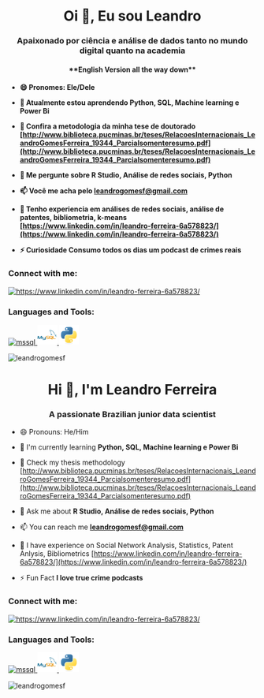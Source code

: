 <h1 align="center">Oi 👋, Eu sou Leandro</h1>
<h3 align="center">Apaixonado por ciência e análise de dados tanto no mundo digital quanto na academia</h3>
<h4 align="center">**English Version all the way down**<h4>
 
- 😄 Pronomes: **Ele/Dele**

- 🌱 Atualmente estou aprendendo **Python, SQL, Machine learning e Power Bi**

- 📝 Confira a metodologia da minha tese de doutorado [http://www.biblioteca.pucminas.br/teses/RelacoesInternacionais_LeandroGomesFerreira_19344_Parcialsomenteresumo.pdf](http://www.biblioteca.pucminas.br/teses/RelacoesInternacionais_LeandroGomesFerreira_19344_Parcialsomenteresumo.pdf)

- 💬 Me pergunte sobre **R Studio, Análise de redes sociais, Python**

- 📫 Você me acha pelo **leandrogomesf@gmail.com**

- 📄 Tenho experiencia em análises de redes sociais, análise de patentes, bibliometria, k-means [https://www.linkedin.com/in/leandro-ferreira-6a578823/](https://www.linkedin.com/in/leandro-ferreira-6a578823/)

- ⚡ Curiosidade **Consumo todos os dias um podcast de crimes reais**

<h3 align="left">Connect with me:</h3>
<p align="left">
<a href="https://linkedin.com/in/https://www.linkedin.com/in/leandro-ferreira-6a578823/" target="blank"><img align="center" src="https://raw.githubusercontent.com/rahuldkjain/github-profile-readme-generator/master/src/images/icons/Social/linked-in-alt.svg" alt="https://www.linkedin.com/in/leandro-ferreira-6a578823/" height="30" width="40" /></a>
</p>

<h3 align="left">Languages and Tools:</h3>
<p align="left"> <a href="https://www.microsoft.com/en-us/sql-server" target="_blank" rel="noreferrer"> <img src="https://www.svgrepo.com/show/303229/microsoft-sql-server-logo.svg" alt="mssql" width="40" height="40"/> </a> <a href="https://www.mysql.com/" target="_blank" rel="noreferrer"> <img src="https://raw.githubusercontent.com/devicons/devicon/master/icons/mysql/mysql-original-wordmark.svg" alt="mysql" width="40" height="40"/> </a> <a href="https://www.python.org" target="_blank" rel="noreferrer"> <img src="https://raw.githubusercontent.com/devicons/devicon/master/icons/python/python-original.svg" alt="python" width="40" height="40"/> </a> </p>

<p><img align="center" src="https://github-readme-stats.vercel.app/api/top-langs?username=leandrogomesf&show_icons=true&locale=en&layout=compact" alt="leandrogomesf" /></p>

 
<h1 align="center">Hi 👋, I'm Leandro Ferreira</h1>
<h3 align="center">A passionate Brazilian junior data scientist</h3>
  
- 😄 Pronouns: He/Him

- 🌱 I'm currently learning **Python, SQL, Machine learning e Power Bi**

- 📝 Check my thesis methodology [http://www.biblioteca.pucminas.br/teses/RelacoesInternacionais_LeandroGomesFerreira_19344_Parcialsomenteresumo.pdf](http://www.biblioteca.pucminas.br/teses/RelacoesInternacionais_LeandroGomesFerreira_19344_Parcialsomenteresumo.pdf)

- 💬 Ask me about **R Studio, Análise de redes sociais, Python**

- 📫 You can reach me **leandrogomesf@gmail.com**

- 📄 I have experience on Social Network Analysis, Statistics, Patent Anlysis, Bibliometrics [https://www.linkedin.com/in/leandro-ferreira-6a578823/](https://www.linkedin.com/in/leandro-ferreira-6a578823/)

- ⚡ Fun Fact **I love true crime podcasts**

<h3 align="left">Connect with me:</h3>
<p align="left">
<a href="https://linkedin.com/in/https://www.linkedin.com/in/leandro-ferreira-6a578823/" target="blank"><img align="center" src="https://raw.githubusercontent.com/rahuldkjain/github-profile-readme-generator/master/src/images/icons/Social/linked-in-alt.svg" alt="https://www.linkedin.com/in/leandro-ferreira-6a578823/" height="30" width="40" /></a>
</p>

<h3 align="left">Languages and Tools:</h3>
<p align="left"> <a href="https://www.microsoft.com/en-us/sql-server" target="_blank" rel="noreferrer"> <img src="https://www.svgrepo.com/show/303229/microsoft-sql-server-logo.svg" alt="mssql" width="40" height="40"/> </a> <a href="https://www.mysql.com/" target="_blank" rel="noreferrer"> <img src="https://raw.githubusercontent.com/devicons/devicon/master/icons/mysql/mysql-original-wordmark.svg" alt="mysql" width="40" height="40"/> </a> <a href="https://www.python.org" target="_blank" rel="noreferrer"> <img src="https://raw.githubusercontent.com/devicons/devicon/master/icons/python/python-original.svg" alt="python" width="40" height="40"/> </a> </p>

<p><img align="center" src="https://github-readme-stats.vercel.app/api/top-langs?username=leandrogomesf&show_icons=true&locale=en&layout=compact" alt="leandrogomesf" /></p>

<!--


**Leandrogomesf/leandrogomesf** is a ✨ _special_ ✨ repository because its `README.md` (this file) appears on your GitHub profile.

Here are some ideas to get you started:

- 🔭 I’m currently working on ...
- 🌱 I’m currently learning ...
- 👯 I’m looking to collaborate on ...
- 🤔 I’m looking for help with ...
- 💬 Ask me about ...
- 📫 How to reach me: ...
: ...
- ⚡ Fun fact: ...
-->

